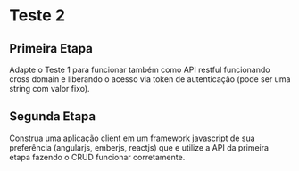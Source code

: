 # Teste 2

## Primeira Etapa

Adapte o Teste 1 para funcionar também como API restful funcionando cross domain e liberando o acesso via token de autenticação (pode ser uma string com valor fixo).


## Segunda Etapa

Construa uma aplicação client em um framework javascript de sua preferência (angularjs, emberjs, reactjs) que e utilize a API da primeira etapa fazendo o CRUD funcionar corretamente.
